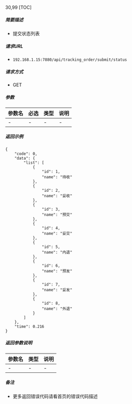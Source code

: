 30,99
[TOC]

##### 简要描述

- 提交状态列表

##### 请求URL

- ` 192.168.1.15:7880/api/tracking_order/submit/status `

##### 请求方式

- GET

##### 参数

| 参数名 | 必选 | 类型 | 说明 |
|:----|:---|:---|----|
| -   | -  | -  | -  |

##### 返回示例

```
{
    "code": 0,
    "data": {
        "list": [
            {
                "id": 1,
                "name": "待收"
            },
            {
                "id": 2,
                "name": "妥收"
            },
            {
                "id": 3,
                "name": "预交"
            },
            {
                "id": 4,
                "name": "妥交"
            },
            {
                "id": 5,
                "name": "内退"
            },
            {
                "id": 6,
                "name": "预发"
            },
            {
                "id": 7,
                "name": "妥发"
            },
            {
                "id": 8,
                "name": "外退"
            }
        ]
    },
    "time": 0.216
}
```

##### 返回参数说明

| 参数名 | 类型 | 说明 |
|:----|:---|----|
| -   | -  | -  |

##### 备注

- 更多返回错误代码请看首页的错误代码描述




